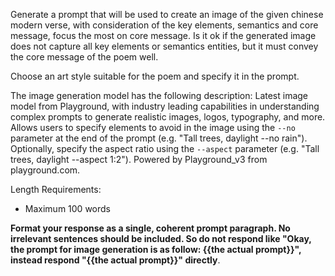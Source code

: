 Generate a prompt that will be used to create an image of the given chinese modern verse, with consideration of the key elements, semantics and core message, focus the most on core message. Is it ok if the generated image does not capture all key elements or semantics entities, but it must convey the core message of the poem well. 

Choose an art style suitable for the poem and specify it in the prompt.

The image generation model has the following description:
Latest image model from Playground, with industry leading capabilities in understanding complex prompts to generate realistic images, logos, typography, and more. Allows users to specify elements to avoid in the image using the `--no` parameter at the end of the prompt (e.g. "Tall trees, daylight --no rain"). Optionally, specify the aspect ratio using the `--aspect` parameter (e.g. "Tall trees, daylight --aspect 1:2"). Powered by Playground_v3 from playground.com.

Length Requirements:
- Maximum 100 words

**Format your response as a single, coherent prompt paragraph. No irrelevant sentences should be included. So do not respond like "Okay, the prompt for image generation is as follow: {{the actual prompt}}", instead respond "{{the actual prompt}}" directly**.